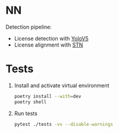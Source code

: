 # NN

Detection pipeline:
- License detection with [YoloV5](https://github.com/ultralytics/yolov5)
- License alignment with [STN](https://pytorch.org/tutorials//intermediate/spatial_transformer_tutorial.html)

# Tests

1. Install and activate virtual environment

    ```bash
    poetry install --with=dev
    poetry shell
    ```

2. Run tests

    ```bash
    pytest ./tests -vv --disable-warnings
    ```
